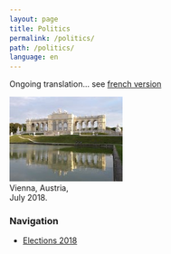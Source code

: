 ```yaml
---
layout: page
title: Politics
permalink: /politics/
path: /politics/
language: en
---
```


<div class="page-col-wrapper">
  <div class="page-col page-col-1">
    <p>Ongoing translation... see <a href="/fr/politics/">french version</a></p>
  </div>
  <div class="page-col page-col-2">
    <p><img src="/images/vienna.jpg" alt="Vienna, Austria,
    July 2018." width="200" height="150" /><br />
    Vienna, Austria,<br />
    July 2018.</p>
    <h3>Navigation</h3>
    <ul class="navigation">
      <li><a href="/politics/elections2018/">Elections 2018</a></li>
    </ul>
  </div>
</div>
